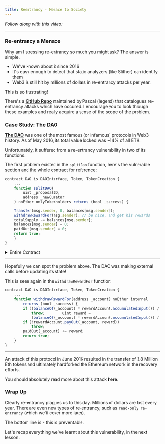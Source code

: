 ```yaml
---
title: Reentrancy - Menace to Society
---
```


_Follow along with this video:_

---

### Re-entrancy a Menace

Why am I stressing re-entrancy so much you might ask? The answer is simple.

- We've known about it since 2016
- It's easy enough to detect that static analyzers (like Slither) can identify them
- Web3 is still hit by millions of dollars in re-entrancy attacks per year.

This is so frustrating!

There's a [**GitHub Repo**](https://github.com/pcaversaccio/reentrancy-attacks) maintained by Pascal (legend) that catalogues re-entrancy attacks which have occured. I encourage you to look through these examples and really acquire a sense of the scope of the problem.

### Case Study: The DAO

[**The DAO**](https://en.wikipedia.org/wiki/The_DAO) was one of the most famous (or infamous) protocols in Web3 history. As of May 2016, its total value locked was ~14% of all ETH.

Unfortunately, it suffered from a re-entrancy vulnerability in two of its functions.

The first problem existed in the `splitDao` function, here's the vulnerable section and the whole contract for reference:

```js
contract DAO is DAOInterface, Token, TokenCreation {
    ...
    function splitDAO(
        uint _proposalID,
        address _newCurator
    ) noEther onlyTokenholders returns (bool _success) {

    Transfer(msg.sender, 0, balances[msg.sender]);
    withdrawRewardFor(msg.sender); // be nice, and get his rewards
    totalSupply -= balances[msg.sender];
    balances[msg.sender] = 0;
    paidOut[msg.sender] = 0;
    return true;
    }
}
```

<details>
<summary>Entire Contract</summary>

```js
contract DAO is DAOInterface, Token, TokenCreation {
    function splitDAO(
        uint _proposalID,
        address _newCurator
    ) noEther onlyTokenholders returns (bool _success) {        Proposal p = proposals[_proposalID];        // Sanity check        if (now < p.votingDeadline  // has the voting deadline arrived?
            //The request for a split expires XX days after the voting deadline
            || now > p.votingDeadline + splitExecutionPeriod
            // Does the new Curator address match?
            || p.recipient != _newCurator
            // Is it a new curator proposal?
            || !p.newCurator
            // Have you voted for this split?
            || !p.votedYes[msg.sender]
            // Did you already vote on another proposal?
            || (blocked[msg.sender] != _proposalID && blocked[msg.sender] != 0) )  {
            throw;
        }        // If the new DAO doesn't exist yet, create the new DAO and store the
        // current split data
        if (address(p.splitData[0].newDAO) == 0) {
            p.splitData[0].newDAO = createNewDAO(_newCurator);
            // Call depth limit reached, etc.
            if (address(p.splitData[0].newDAO) == 0)
                throw;
            // should never happen
            if (this.balance < sumOfProposalDeposits)
                throw;
            p.splitData[0].splitBalance = actualBalance();
            p.splitData[0].rewardToken = rewardToken[address(this)];
            p.splitData[0].totalSupply = totalSupply;
            p.proposalPassed = true;
        }        // Move ether and assign new Tokens
        uint fundsToBeMoved =
            (balances[msg.sender] * p.splitData[0].splitBalance) /
            p.splitData[0].totalSupply;
        if (p.splitData[0].newDAO.createTokenProxy.value(fundsToBeMoved)(msg.sender) == false)
            throw;        // Assign reward rights to new DAO
        uint rewardTokenToBeMoved =
            (balances[msg.sender] * p.splitData[0].rewardToken) / p.splitData[0].totalSupply;        uint paidOutToBeMoved = DAOpaidOut[address(this)] * rewardTokenToBeMoved /
            rewardToken[address(this)];        rewardToken[address(p.splitData[0].newDAO)] += rewardTokenToBeMoved;
        if (rewardToken[address(this)] < rewardTokenToBeMoved)
            throw;
        rewardToken[address(this)] -= rewardTokenToBeMoved;        DAOpaidOut[address(p.splitData[0].newDAO)] += paidOutToBeMoved;
        if (DAOpaidOut[address(this)] < paidOutToBeMoved)
            throw;
        DAOpaidOut[address(this)] -= paidOutToBeMoved;        // Burn DAO Tokens
        Transfer(msg.sender, 0, balances[msg.sender]);
        withdrawRewardFor(msg.sender); // be nice, and get his rewards
        totalSupply -= balances[msg.sender];
        balances[msg.sender] = 0;
        paidOut[msg.sender] = 0;
        return true;
    }
}
```

</details>

---

Hopefully we can spot the problem above. The DAO was making external calls before updating its state!

This is seen again in the `withdrawRewardFor` function:

```js
contract DAO is DAOInterface, Token, TokenCreation {
    ...
    function withdrawRewardFor(address _account) noEther internal
        returns (bool _success) {
        if ((balanceOf(_account) * rewardAccount.accumulatedInput()) / totalSupply < paidOut[_account])
            throw;        uint reward =
            (balanceOf(_account) * rewardAccount.accumulatedInput()) / totalSupply - paidOut[_account];
        if (!rewardAccount.payOut(_account, reward))
            throw;
        paidOut[_account] += reward;
        return true;
    }
}
```

---

An attack of this protocol in June 2016 resulted in the transfer of 3.8 Million Eth tokens and ultimately hardforked the Ethereum network in the recovery efforts.

You should absolutely read more about this attack [**here**](https://medium.com/@zhongqiangc/smart-contract-reentrancy-thedao-f2da1d25180c).

### Wrap Up

Clearly re-entrancy plagues us to this day. Millions of dollars are lost every year. There are even new types of re-entrancy, such as `read-only re-entrancy` (which we'll cover more later).

The bottom line is - this is preventable.

Let's recap everything we've learnt about this vulnerability, in the next lesson.
